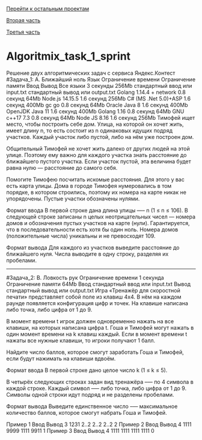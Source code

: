[Перейти к остальным проектам](https://github.com/akchau/akchau/blob/main/README.md#проекты)

[Вторая часть](https://github.com/akchau/Algoritmix_task_2_sprint)

[Третья часть](https://github.com/akchau/Algoritmix_task_3_sprint)



# Algoritmix_task_1_sprint
Решение двух алгоритмических задач с сервиса Яндекс.Контест
#Задача_1:
A. Ближайший ноль
Язык	Ограничение времени	Ограничение памяти	Ввод	Вывод
Все языки	3 секунды	256Mb	стандартный ввод или input.txt	стандартный вывод или output.txt
Golang 1.14.4 + network	0.8 секунд	64Mb
Node.js 14.15.5	1.6 секунд	256Mb
C# (MS .Net 5.0)+ASP	1.6 секунд	400Mb
gc go	0.8 секунд	64Mb
Oracle Java 8	1.6 секунд	400Mb
OpenJDK Java 11	1.6 секунд	400Mb
Golang 1.16	0.8 секунд	64Mb
GNU c++17 7.3	0.8 секунд	64Mb
Node JS 8.16	1.6 секунд	256Mb
Тимофей ищет место, чтобы построить себе дом. Улица, на которой он хочет жить, имеет длину n, то есть состоит из n одинаковых идущих подряд участков. Каждый участок либо пустой, либо на нём уже построен дом.

Общительный Тимофей не хочет жить далеко от других людей на этой улице. Поэтому ему важно для каждого участка знать расстояние до ближайшего пустого участка. Если участок пустой, эта величина будет равна нулю — расстояние до самого себя.

Помогите Тимофею посчитать искомые расстояния. Для этого у вас есть карта улицы. Дома в городе Тимофея нумеровались в том порядке, в котором строились, поэтому их номера на карте никак не упорядочены. Пустые участки обозначены нулями.

Формат ввода
В первой строке дана длина улицы —– n (1 ≤ n ≤ 106). В следующей строке записаны n целых неотрицательных чисел — номера домов и обозначения пустых участков на карте (нули). Гарантируется, что в последовательности есть хотя бы один ноль. Номера домов (положительные числа) уникальны и не превосходят 109.

Формат вывода
Для каждого из участков выведите расстояние до ближайшего нуля. Числа выводите в одну строку, разделяя их пробелами.
__________________________________________________________________________________________________________________________________________________________
#Задача_2:
B. Ловкость рук
Ограничение времени	1 секунда
Ограничение памяти	64Mb
Ввод	стандартный ввод или input.txt
Вывод	стандартный вывод или output.txt
Игра «Тренажёр для скоростной печати» представляет собой поле из клавиш 4x4. В нём на каждом раунде появляется конфигурация цифр и точек. На клавише написана либо точка, либо цифра от 1 до 9.

В момент времени t игрок должен одновременно нажать на все клавиши, на которых написана цифра t. Гоша и Тимофей могут нажать в один момент времени на k клавиш каждый. Если в момент времени t нажаты все нужные клавиши, то игроки получают 1 балл.

Найдите число баллов, которое смогут заработать Гоша и Тимофей, если будут нажимать на клавиши вдвоём.



Формат ввода
В первой строке дано целое число k (1 ≤ k ≤ 5).

В четырёх следующих строках задан вид тренажёра –— по 4 символа в каждой строке. Каждый символ —– либо точка, либо цифра от 1 до 9. Символы одной строки идут подряд и не разделены пробелами.

Формат вывода
Выведите единственное число –— максимальное количество баллов, которое смогут набрать Гоша и Тимофей.

Пример 1
Ввод	Вывод
3
1231
2..2
2..2
2..2
2
Пример 2
Ввод	Вывод
4
1111
9999
1111
9911
1
Пример 3
Ввод	Вывод
4
1111
1111
1111
1111
0
